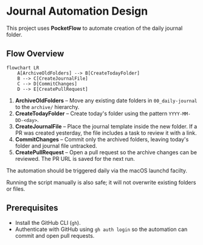 # Journal Automation Design

This project uses **PocketFlow** to automate creation of the daily journal folder.

## Flow Overview

```mermaid
flowchart LR
    A[ArchiveOldFolders] --> B[CreateTodayFolder]
    B --> C[CreateJournalFile]
    C --> D[CommitChanges]
    D --> E[CreatePullRequest]
```

1. **ArchiveOldFolders** – Move any existing date folders in `00_daily-journal` to the `archive/` hierarchy.
2. **CreateTodayFolder** – Create today's folder using the pattern `YYYY-MM-DD-<day>`.
3. **CreateJournalFile** – Place the journal template inside the new folder. If a PR was created yesterday, the file includes a task to review it with a link.
4. **CommitChanges** – Commit only the archived folders, leaving today's folder and journal file untracked.
5. **CreatePullRequest** – Open a pull request so the archive changes can be reviewed. The PR URL is saved for the next run.

The automation should be triggered daily via the macOS launchd facilty.

Running the script manually is also safe; it will not overwrite existing folders or files.

## Prerequisites

- Install the GitHub CLI (`gh`).
- Authenticate with GitHub using `gh auth login` so the automation can commit and open pull requests.

